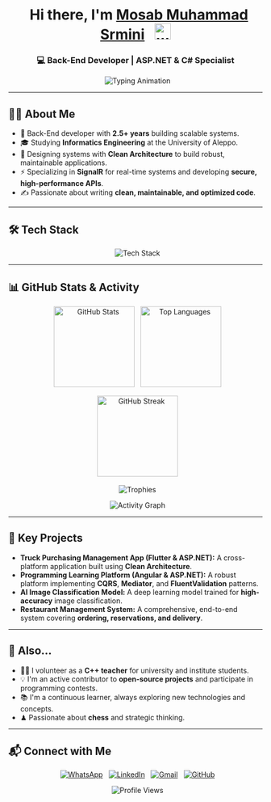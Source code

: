 <h1 align="center">
  Hi there, I'm <a href="https://github.com/Mosab-Mohmead-Srmini">Mosab Muhammad Srmini</a>
  <img src="https://media.giphy.com/media/hvRJCLFzcasrR4ia7z/giphy.gif" width="32" alt="wave"/>
</h1>
<h3 align="center">💻 Back-End Developer | ASP.NET & C# Specialist</h3>

<p align="center">
  <img
    src="https://readme-typing-svg.demolab.com?font=Fira+Code&weight=600&pause=1000&color=00C2FF&center=true&vCenter=true&width=600&lines=ASP.NET+%7C+C%23+%7C+SignalR;Clean+Architecture+%7C+CQRS;Flutter+%26+Angular+Full+Stack;Lifelong+Learner+%26+Problem+Solver"
    alt="Typing Animation"
  />
</p>

---

## 👨‍💻 About Me
- 🚀 Back-End developer with **2.5+ years** building scalable systems.
- 🎓 Studying **Informatics Engineering** at the University of Aleppo.
- 🧱 Designing systems with **Clean Architecture** to build robust, maintainable applications.
- ⚡ Specializing in **SignalR** for real-time systems and developing **secure, high-performance APIs**.
- ✍ Passionate about writing **clean, maintainable, and optimized code**.

---

## 🛠 Tech Stack
<p align="center">
  <img
    src="https://skillicons.dev/icons?i=cs,dotnet,flutter,dart,angular,ts,js,html,css,bootstrap,tailwind,python,django,flask,nodejs,mysql,oracle,git,github,visualstudio,vscode&theme=dark&perline=10"
    alt="Tech Stack"
  />
</p>

---

## 📊 GitHub Stats & Activity
<p align="center">
  <img
    src="https://github-readme-stats.vercel.app/api?username=Mosab-Mohmead-Srmini&show_icons=true&theme=tokyonight&hide_border=true&count_private=true"
    height="160" alt="GitHub Stats"
  />
  <img
    src="https://github-readme-stats.vercel.app/api/top-langs/?username=Mosab-Mohmead-Srmini&layout=compact&theme=tokyonight&hide_border=true"
    height="160" alt="Top Languages"
  />
</p>
<p align="center">
  <img
    src="https://streak-stats.demolab.com?user=Mosab-Mohmead-Srmini&theme=tokyonight&hide_border=true&date_format=j%20M%5B%20Y%5D&card_width=500"
    height="160" alt="GitHub Streak"
  />
</p>
<p align="center">
  <img
    src="https://github-profile-trophy.vercel.app/?username=Mosab-Mohmead-Srmini&theme=tokyonight&no-frame=true&margin-w=10&row=1&column=6"
    alt="Trophies"
  />
</p>

<p align="center">
  <img
    src="https://github-readme-activity-graph.vercel.app/graph?username=Mosab-Mohmead-Srmini&theme=tokyo-night&hide_border=true&radius=8&area=true"
    alt="Activity Graph"
  />
</p>

---

## 🚀 Key Projects
- **Truck Purchasing Management App (Flutter & ASP.NET):** A cross-platform application built using **Clean Architecture**.
- **Programming Learning Platform (Angular & ASP.NET):** A robust platform implementing **CQRS**, **Mediator**, and **FluentValidation** patterns.
- **AI Image Classification Model:** A deep learning model trained for **high-accuracy** image classification.
- **Restaurant Management System:** A comprehensive, end-to-end system covering **ordering, reservations, and delivery**.

---

## 🌱 Also…
- 👨‍🏫 I volunteer as a **C++ teacher** for university and institute students.
- 💡 I'm an active contributor to **open-source projects** and participate in programming contests.
- 📚 I'm a continuous learner, always exploring new technologies and concepts.
- ♟ Passionate about **chess** and strategic thinking.

---

## 📬 Connect with Me
<p align="center">
  <a href="https://wa.me/963952824261" target="_blank"><img src="https://img.shields.io/badge/WhatsApp-25D366?style=for-the-badge&logo=whatsapp&logoColor=white" alt="WhatsApp"/></a>
  <a href="https://www.linkedin.com/in/mosab-srmini" target="_blank"><img src="https://img.shields.io/badge/LinkedIn-0A66C2?style=for-the-badge&logo=linkedin&logoColor=white" alt="LinkedIn"/></a>
  <a href="mailto:mosabsrmini200@gmail.com"><img src="https://img.shields.io/badge/Gmail-D14836?style=for-the-badge&logo=gmail&logoColor=white" alt="Gmail"/></a>
  <a href="https://github.com/Mosab-Mohmead-Srmini"><img src="https://img.shields.io/badge/GitHub-181717?style=for-the-badge&logo=github&logoColor=white" alt="GitHub"/></a>
</p>

<p align="center">
  <img src="https://visitor-badge.laobi.icu/badge?page_id=Mosab-Mohmead-Srmini" alt="Profile Views"/>
</p>
